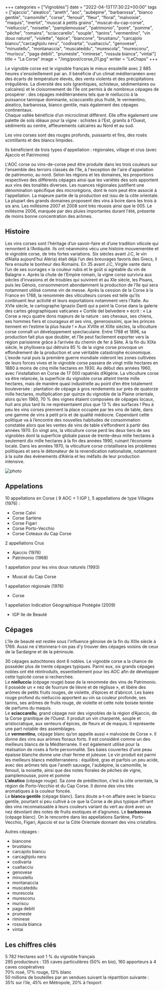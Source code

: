 +++
categories = ["Vignobles"]
date = "2022-04-13T17:30:22+00:00"
tags = ["ajaccio", "aleatico", "aneth", "aoc", "aubépine", "barbarossa", "bianco gentile", "camomille", "corse", "fenouil", "fleur", "floral", "malvoisie", "maquis", "merlot", "muscat à petits grains", "muscat-du-cap-corse", "nielluccio", "noisette", "pamplemousse", "patrimonio", "poire", "pomme", "pêche", "romains", "sciaccarello", "souple", "tanins", "vermentino", "vin doux naturel", "violette", "épice", "biancone", "brustianu", "carcajolo biancu","carcaghjolu neru", "codivarta", "cualtacciu", "genovese", "minustellu", "montanaccia", "muscateddu", "murescola", "muresconu", "muriscu", "paga debiti", "prumeste", "riminese", "rossula bianca", "vintai"] 
title = "La Corse"
image = "/img/post/corse_01.jpg"
writer = "LeChaps"
+++

Le vignoble corse est le vignoble français le mieux ensoleillé avec 2 885 heures s'ensoleillement par an. Il bénéficie d'un climat méditerranéen avec des écarts de température élevés, des vents violents et des précipitations irrégulières. La diversité des sols (granitiques, schisteux, sédimentaires ou calcaires) et le cloisonnement de l'île ont permis à de nombreux cépages de prospérer : des cépages méditérranéens tels que le nielluccio à la puissance tannique dominante, sciaccarello plus fruité, le vermentino, aleatico, barbarossa, bianco gentile, mais également des cépages continentaux.  
Chaque vallée bénéficie d’un microclimat différent. Elle offre également une palette de sols idéaux pour la vigne : schistes à l’Est, granits à l’Ouest, sédiments au centre, affleurements calcaires au Nord et au sud.

Les vins corses sont des rouges profonds, puissants et fins, des rosés scintillants et des blancs limpides.  

Ils bénéficient de trois types d'appellation : régionales, village et crus (avec Ajaccio et Patrimonio)

L'AOC corse ou vins-de-corse peut être produite dans les trois couleurs sur l'ensemble des terroirs classés de l'île, à l'exception de l'aire d'appelation de patrimonio, au nord. Selon les régions et les domaines, les proportions respectives des différents cépages ainsi que les variétés des sols apportent aux vins des tonalités diverses. Les nuances régionales justifient une dénomination spécifique des microrégions, dont le nom peut être associé à l'appellation. La majeure partie de la production est issu de la côte orientale.  
La plupart des grands domaines proposent des vins à boire dans les trois à six ans. Les millésime 2007 et 2008 sont très réussis ainsi que le 005. Le millésime 2006, marquée par des pluies importantes durant l'été, présente de moins bonne concentration des arômes.

## Histoire

Les vins corses sont l’héritage d’un savoir-faire et d’une tradition viticole qui remontent à l’Antiquité. Ils ont néanmoins vécu une histoire mouvementée et le vignoble corse, de très fortes variations. Six siècles avant J.C, le vin d’Alalia aujourd’hui Aléria) était déjà l’un des breuvages favoris des Grecs, il fera ensuite le bonheur des Romains. En 35 avant J.C, Virgile vante dans l’un de ses ouvrages « la couleur rubis et le goût si agréable du vin de Balagne ».
Après la chute de l’Empire romain, la vigne corse survivra aux siècles d’invasions et de troubles qui suivirent et au XIe siècle, les Pisans, puis les Génois, consommeront abondamment la production de l’île qui sera notamment utilisé comme vin de messe. Après la cession de la Corse à la France en 1768, la renommée des viticulteurs corses est telle qu’ils continuent leur activité et leurs exportations notamment vers l’Italie.
Au XVIe siècle, le cartographe Ignazio Danti qui a peint la Corse dans la galerie des cartes géographiques vaticanes « Cortile del belvedere » écrit : « La Corse a reçu quatre dons majeurs de la nature : ses chevaux, ses chiens, ses hommes fiers et courageux et ses vins, generosissimi, que les princes tiennent en l’estime la plus haute ! »
Aux XVIIIe et XIXe siècles, la viticulture corse connaît un développement spectaculaire. Entre 1788 et 1896, sa production fait plus que doubler, et l’île peut facilement exporter vers la région parisienne grâce à l’arrivée du chemin de fer à Sète. À la fin du XIXe siècle, le phylloxera qui détruira 85 % de la vigne corse provoque un effondrement de la production et une véritable catastrophe économique. L’exode rural puis la première guerre mondiale videront les zones cultivées de leurs forces vives et le vignoble corse passera de vingt mille hectares en 1880 à moins de cinq mille hectares en 1930.
Au début des années 1960, avec l’installation en Corse de 17 000 rapatriés d’Algérie. La viticulture corse va être relancée, la superficie du vignoble corse atteint trente mille hectares, mais de manière quasi industrielle au point d’en être totalement bouleversée : plantation de cépage à gros rendements sur près de quatorze mille hectares, multiplication par quinze du vignoble de la Plaine orientale, alors qu’en 1960, 70 % des vignes étaient composées de cépages locaux, huit ans plus tard ils ne représentaient plus que 13 % des surfaces ! Peu à peu les vins corses prennent la place occupée par les vins de table, dans une gamme de vins à petit prix et de qualité médiocre. Cependant cette politique va à l’encontre des nouvelles habitudes de consommation constatée alors que les ventes de vins de table s’effondrent à partir des années 1970. En vingt ans, la viticulture corse perd les deux tiers de ses vignobles dont la superficie globale passe de trente-deux mille hectares à seulement dix mille hectares à la fin des années 1990, ruinant l’économie locale. Dans les années 1970, la viticulture corse cristallisera les problèmes politiques et sera le détonateur de la revendication nationaliste, notamment à la suite des événements d’Aléria et les méfaits de leur production intensive.

![photo][1]

## Appelations

10 appellations en Corse ( 9 AOC + 1 IGP ), 5 appellations de type Villages (1976) : 

* Corse Calvi
* Corse Sartène
* Corse Figari
* Corse Porto-Vecchio
* Corse Coteaux du Cap Corse

2 appellations Crus

* Ajaccio (1976)
* Patrimonio (1968)

1 appellation pour les vins doux naturels (1993)

* Muscat du Cap Corse

1 appellation régionale (1976)

* Corse

1 appellation Indication Géographique Protégée (2009)

* IGP Ile de Beauté

## Cépages

L'île de beauté est restée sous l'influence gênoise de la fin du XIIIe siècle à 1769. Aussi ne s'étonnera-t-on pas d'y trouver des cépages voisins de ceux de la Sardaigne et de la péninsule.  

30 cépages autochtones dont 6 nobles. Le vignoble corse a la chance de posséder plus de trente cépages typiques. Parmi eux, six grands cépages nobles ont été réintroduits, essentiellement pour les AOC afin de développer cette typicité corse si recherchée.  
Le **niellucciu** (cépage rouge) base de la renommée des vins de Patrimonio. Il possède un « nez de fourrure de lièvre et de réglisse », et libère des arômes de petits fruits rouges, de violette, d’épices et d’abricot. Les baies rouge profond du nielluccio apportent au vin sa couleur profonde, ses tanins, ses arômes de fruits rouge, de violette et cette note boisée teintée de parfums du maquis.  
Le **sciaccarellu**, grand cépage noir des vignobles de la région d’Ajaccio, de la Corse granitique de l’Ouest. Il produit un vin charpenté, souple et aristocratique, aux senteurs d'épices, de fleurs et de maquis. Il représente une part notable des assemblages.  
Le **vermentinu**, cépage blanc qu’on appelle aussi « malvoisie de Corse ». Il donne des vins aux arômes floraux forts. Il est considéré comme un des meilleurs blancs de la Méditerranée. Il est également utilisé pour la réalisation de rosés à forte personnalité. Ses baies couvertes d'une peau épaisse blanche donne une chair ferme et juteuse. Le vin produit est parmi les meilleurs blancs méditerranéens : équilibré, gras et parfois un peu acide, avec des arômes tels que l'aneth sauvage, l'aubépine, la camomille, le fenouil, la noisette, ainsi que des notes florales de pêches de vigne, pamplemousse, poire et pomme  
**L’aleatico** (cépage rouge). Sa zone de prédilection, c’est la côte orientale, la région de Porto-Vecchio et du Cap Corse. Il donne des vins très aromatiques à la couleur foncée.  
Le **biancu gentile** (cépage blanc). Sans doute a-t-on affaire avec le biancu gentile, pourtant si peu cultivé à ce que la Corse a de plus typique offrant des vins reconnaissable à leurs couleurs variant du vert au doré avec un nez dévoilant des notes de fruits exotiques et d’agrumes.
Le **barbarossa** (cépage blanc). On le rencontre dans les appellations Sartène, Porto-Vecchio, Figari, Ajaccio et sur la Côte Orientale donnant des vins cristallins.

Autres cépages :

* biancone
* brustianu
* carcajolo biancu
* carcaghjolu neru
* codivarta
* cualtacciu
* genovese
* minustellu
* montanaccia
* muscateddu
* murescola
* muresconu
* muriscu
* paga debiti
* prumeste
* riminese
* rossula bianca
* vintai

## Les chiffres clés

5 782 Hectares soit 1 % du vignoble français  
295 producteurs : 135 caves particulières (50% en bio), 160 apporteurs à 4 caves coopératives  
70% rosé, 17% rouge, 13% blanc  
50 millions de bouteilles par an vendues suivant la répartition suivante : 35% sur l’ile, 45% en Métropole, 20% à l’export

[1]: /img/post/corse_01.jpg
